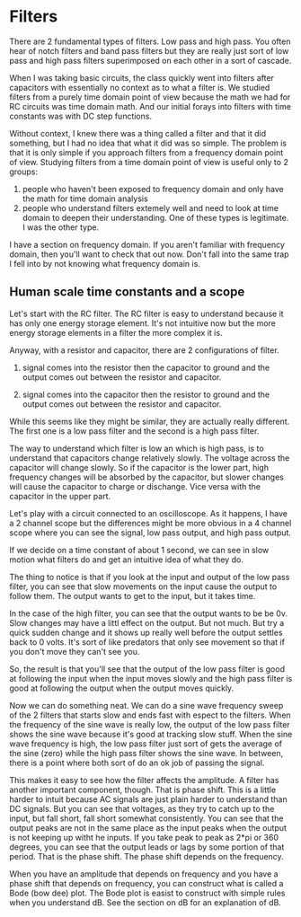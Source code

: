 # Filters

There are 2 fundamental types of filters. Low pass and high pass. You often hear of notch filters and band pass filters but they are really just sort of low pass and high pass filters superimposed on each other in a sort of cascade.

When I was taking basic circuits, the class quickly went into filters after capacitors with essentially no context as to what a filter is. We studied filters from a purely time domain point of view because the math we had for RC circuits was time domain math. And our initial forays into filters with time constants was with DC step functions.

Without context, I knew there was a thing called a filter and that it did something, but I had no idea that what it did was so simple. The problem is that it is only simple if you approach filters from a frequency domain point of view. Studying filters from a time domain point of view is useful only to 2 groups:
1) people who haven't been exposed to frequency domain and only have the math for time domain analysis
2) people who understand filters extemely well and need to look at time domain to deepen their understanding.
One of these types is legitimate. I was the other type.

I have a section on frequency domain. If you aren't familiar with frequency domain, then you'll want to check that out now. Don't fall into the same trap I fell into by not knowing what frequency domain is.

## Human scale time constants and a scope

Let's start with the RC filter. The RC filter is easy to understand because it has only one energy storage element. It's not intuitive now but the more energy storage elements in a filter the more complex it is.

Anyway, with a resistor and capacitor, there are 2 configurations of filter.

1) signal comes into the resistor then the capacitor to ground and the output comes out between the resistor and capacitor.

2) signal comes into the capacitor then the resistor to ground and the output comes out between the resistor and capacitor.

While this seems like they might be similar, they are actually really different. The first one is a low pass filter and the second is a high pass filter.

The way to understand which filter is low an which is high pass, is to understand that capacitors change relatively slowly. The voltage across the capacitor will change slowly. So if the capacitor is the lower part, high frequency changes will be absorbed by the capacitor, but slower changes will cause the capacitor to charge or dischange. Vice versa with the capacitor in the upper part.

Let's play with a circuit connected to an oscilloscope. As it happens, I have a 2 channel scope but the differences might be more obvious in a 4 channel scope where you can see the signal, low pass output, and high pass output.

If we decide on a time constant of about 1 second, we can see in slow motion what filters do and get an intuitive idea of what they do.

The thing to notice is that if you look at the input and output of the low pass filter, you can see that slow movements on the input cause the output to follow them. The output wants to get to the input, but it takes time.

In the case of the high filter, you can see that the output wants to be be 0v. Slow changes may have a littl effect on the output. But not much. But try a quick sudden change and it shows up really well before the output settles back to 0 volts. It's sort of like predators that only see movement so that if you don't move they can't see you.

So, the result is that you'll see that the output of the low pass filter is good at following the input when the input moves slowly and the high pass filter is good at following the output when the output moves quickly.

Now we can do something neat. We can do a sine wave frequency sweep of the 2 filters that starts slow and ends fast with espect to the filters. When the frequency of the sine wave is really low, the output of the low pass filter shows the sine wave because it's good at tracking slow stuff. When the sine wave frequency is high, the low pass filter just sort of gets the average of the sine (zero) while the high pass filter shows the sine wave. In between, there is a point where both sort of do an ok job of passing the signal.

This makes it easy to see how the filter affects the amplitude. A filter has another important component, though. That is phase shift. This is a little harder to intuit because AC signals are just plain harder to understand than DC signals. But you can see that voltages, as they try to catch up to the input, but fall short, fall short somewhat consistently. You can see that the output peaks are not in the same place as the input peaks when the output is not keeping up witht he inputs. If you take peak to peak as 2*pi or 360 degrees, you can see that the output leads or lags by some portion of that period. That is the phase shift. The phase shift depends on the frequency.

When you have an amplitude that depends on frequency and you have a phase shift that depends on frequency, you can construct what is called a Bode (bow dee) plot. The Bode plot is easist to construct with simple rules when you understand dB. See the section on dB for an explanation of dB.





